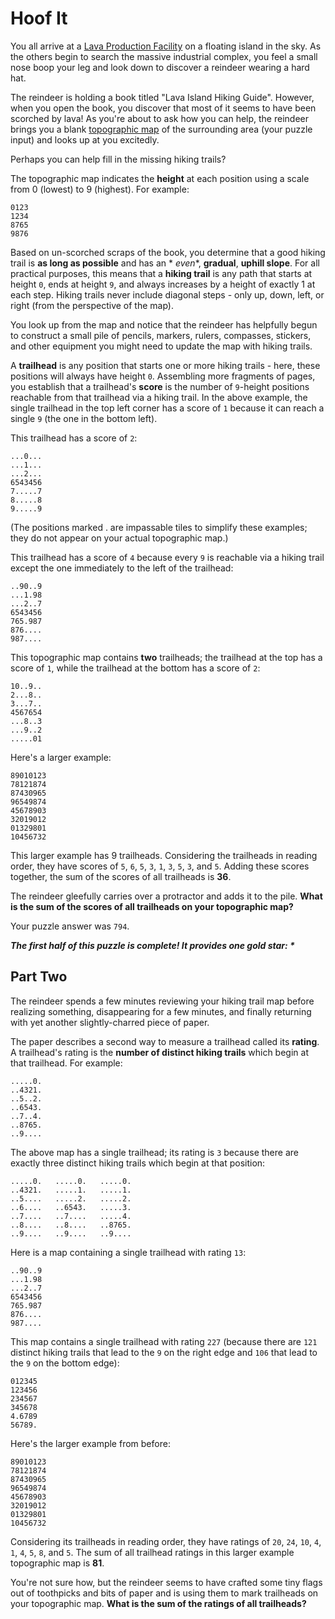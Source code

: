 # Hoof It

You all arrive at a [Lava Production Facility](https://adventofcode.com/2023/day/15) on a floating island in the sky. As
the others begin to search the massive industrial complex, you feel a small nose boop your leg and look down to discover
a reindeer wearing a hard hat.

The reindeer is holding a book titled "Lava Island Hiking Guide". However, when you open the book, you discover that
most of it seems to have been scorched by lava! As you're about to ask how you can help, the reindeer brings you a
blank [topographic map](https://en.wikipedia.org/wiki/Topographic_map) of the surrounding area (your puzzle input) and
looks up at you excitedly.

Perhaps you can help fill in the missing hiking trails?

The topographic map indicates the **height** at each position using a scale from 0 (lowest) to 9 (highest). For example:

```
0123
1234
8765
9876
```

Based on un-scorched scraps of the book, you determine that a good hiking trail is **as long as possible** and has an *
*even**, **gradual**, **uphill slope**. For all practical purposes, this means that a **hiking trail** is any path that
starts at height `0`, ends at height `9`, and always increases by a height of exactly 1 at each step. Hiking trails
never include diagonal steps - only up, down, left, or right (from the perspective of the map).

You look up from the map and notice that the reindeer has helpfully begun to construct a small pile of pencils, markers,
rulers, compasses, stickers, and other equipment you might need to update the map with hiking trails.

A **trailhead** is any position that starts one or more hiking trails - here, these positions will always have height
`0`. Assembling more fragments of pages, you establish that a trailhead's **score** is the number of `9`-height
positions reachable from that trailhead via a hiking trail. In the above example, the single trailhead in the top left
corner has a score of `1` because it can reach a single `9` (the one in the bottom left).

This trailhead has a score of `2`:

```
...0...
...1...
...2...
6543456
7.....7
8.....8
9.....9
```

(The positions marked . are impassable tiles to simplify these examples; they do not appear on your actual topographic
map.)

This trailhead has a score of `4` because every `9` is reachable via a hiking trail except the one immediately to the
left of the trailhead:

```
..90..9
...1.98
...2..7
6543456
765.987
876....
987....
```

This topographic map contains **two** trailheads; the trailhead at the top has a score of `1`, while the trailhead at
the bottom has a score of `2`:

```
10..9..
2...8..
3...7..
4567654
...8..3
...9..2
.....01
```

Here's a larger example:

```
89010123
78121874
87430965
96549874
45678903
32019012
01329801
10456732
```

This larger example has 9 trailheads. Considering the trailheads in reading order, they have scores of `5`, `6`, `5`,
`3`, `1`, `3`, `5`, `3`, and `5`. Adding these scores together, the sum of the scores of all trailheads is **36**.

The reindeer gleefully carries over a protractor and adds it to the pile. **What is the sum of the scores of all
trailheads on your topographic map?**

Your puzzle answer was `794`.

*__The first half of this puzzle is complete! It provides one gold star: *__*

## Part Two

The reindeer spends a few minutes reviewing your hiking trail map before realizing something, disappearing for a few
minutes, and finally returning with yet another slightly-charred piece of paper.

The paper describes a second way to measure a trailhead called its **rating**. A trailhead's rating is the **number of
distinct hiking trails** which begin at that trailhead. For example:

```
.....0.
..4321.
..5..2.
..6543.
..7..4.
..8765.
..9....
```

The above map has a single trailhead; its rating is `3` because there are exactly three distinct hiking trails which
begin at that position:

```
.....0.   .....0.   .....0.
..4321.   .....1.   .....1.
..5....   .....2.   .....2.
..6....   ..6543.   .....3.
..7....   ..7....   .....4.
..8....   ..8....   ..8765.
..9....   ..9....   ..9....
```

Here is a map containing a single trailhead with rating `13`:

```
..90..9
...1.98
...2..7
6543456
765.987
876....
987....
```

This map contains a single trailhead with rating `227` (because there are `121` distinct hiking trails that lead to the
`9` on the right edge and `106` that lead to the `9` on the bottom edge):

```
012345
123456
234567
345678
4.6789
56789.
```

Here's the larger example from before:

```
89010123
78121874
87430965
96549874
45678903
32019012
01329801
10456732
```

Considering its trailheads in reading order, they have ratings of `20`, `24`, `10`, `4`, `1`, `4`, `5`, `8`, and `5`.
The sum of all trailhead ratings in this larger example topographic map is **81**.

You're not sure how, but the reindeer seems to have crafted some tiny flags out of toothpicks and bits of paper and is
using them to mark trailheads on your topographic map. **What is the sum of the ratings of all trailheads?**
